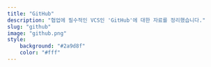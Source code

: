 ```yaml
---
title: "GitHub"
description: "협업에 필수적인 VCS인 'GitHub'에 대한 자료를 정리했습니다."
slug: "github"
image: "github.png"
style:
    background: "#2a9d8f"
    color: "#fff"
---
```

